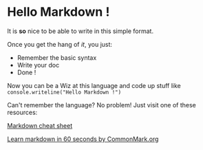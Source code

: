 # Hello Markdown !

It is **so** nice to be able to write in this simple format.

Once you get the hang of *it*, you just:

- Remember the basic syntax
- Write your doc
- Done !

Now you can be a Wiz at this language and code up stuff like `console.writeline("Hello Markdown !")`

Can't remember the language? No problem! Just visit one of these resources:

[Markdown cheat sheet](https://github.com/adam-p/markdown-here/wiki/Markdown-Cheatsheet)

[Learn markdown in 60 seconds by CommonMark.org](https://commonmark.org/help/)